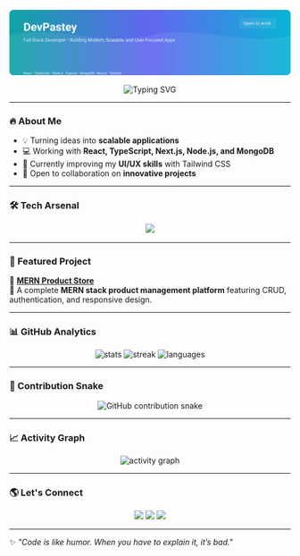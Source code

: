 <p align="center">
  <img src="https://raw.githubusercontent.com/DevPastey/DevPastey/main/assets/banner.svg" alt="DevPastey banner" />
</p>

<p align="center">
  <img src="https://readme-typing-svg.demolab.com?font=Fira+Code&pause=1000&color=36BCF7&width=435&lines=Full+Stack+Developer;MERN+Stack+Specialist;Lifelong+Learner;Open+Source+Contributor" alt="Typing SVG" />
</p>

---

### 🔥 About Me
- 💡 Turning ideas into **scalable applications**  
- 💻 Working with **React, TypeScript, Next.js, Node.js, and MongoDB**  
- 🌱 Currently improving my **UI/UX skills** with Tailwind CSS  
- 🤝 Open to collaboration on **innovative projects**  

---

### 🛠️ Tech Arsenal
<p align="center">
  <img src="https://skillicons.dev/icons?i=react,ts,nodejs,express,mongodb,nextjs,tailwind,git,github" />
</p>

---

### 📌 Featured Project
💼 [**MERN Product Store**](https://github.com/DevPastey/MERN-Product-Store.git)  
🛒 A complete **MERN stack product management platform** featuring CRUD, authentication, and responsive design.  

---

### 📊 GitHub Analytics
<p align="center">
  <img src="https://github-readme-stats.vercel.app/api?username=DevPastey&show_icons=true&theme=radical" alt="stats" />
  <img src="https://github-readme-streak-stats.herokuapp.com/?user=DevPastey&theme=radical" alt="streak" />
  <img src="https://github-readme-stats.vercel.app/api/top-langs/?username=DevPastey&layout=compact&theme=radical" alt="languages" />
</p>

---

### 🐍 Contribution Snake
<p align="center">
  <picture>
    <source media="(prefers-color-scheme: dark)" srcset="https://raw.githubusercontent.com/DevPastey/DevPastey/output/github-contribution-grid-snake-dark.svg" />
    <source media="(prefers-color-scheme: light)" srcset="https://raw.githubusercontent.com/DevPastey/DevPastey/output/github-contribution-grid-snake.svg" />
    <img alt="GitHub contribution snake" src="https://raw.githubusercontent.com/DevPastey/DevPastey/output/github-contribution-grid-snake.svg" />
  </picture>
</p>

---

### 📈 Activity Graph
<p align="center">
  <img src="https://github-readme-activity-graph.vercel.app/graph?username=DevPastey&theme=react-dark&hide_border=true&area=true" alt="activity graph" />
</p>

---

### 🌎 Let's Connect
<p align="center">
  <a href="#"><img src="https://img.shields.io/badge/LinkedIn-blue?style=for-the-badge&logo=linkedin" /></a>
  <a href="#"><img src="https://img.shields.io/badge/Portfolio-000?style=for-the-badge&logo=vercel" /></a>
  <a href="#"><img src="https://img.shields.io/badge/Twitter-1DA1F2?style=for-the-badge&logo=twitter" /></a>
</p>

---

✨ *"Code is like humor. When you have to explain it, it’s bad."*  
